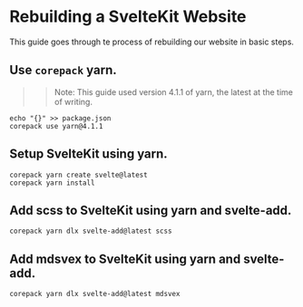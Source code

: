 # Rebuilding a SvelteKit Website

This guide goes through te process of rebuilding our website in basic steps.

## Use `corepack` yarn.

> > Note: This guide used version 4.1.1 of yarn, the latest at the time of writing.

```shell
echo "{}" >> package.json
corepack use yarn@4.1.1
```

## Setup SvelteKit using yarn.

```shell
corepack yarn create svelte@latest
corepack yarn install
```

## Add scss to SvelteKit using yarn and svelte-add.

```shell
corepack yarn dlx svelte-add@latest scss
```

## Add mdsvex to SvelteKit using yarn and svelte-add.

```shell
corepack yarn dlx svelte-add@latest mdsvex
```
